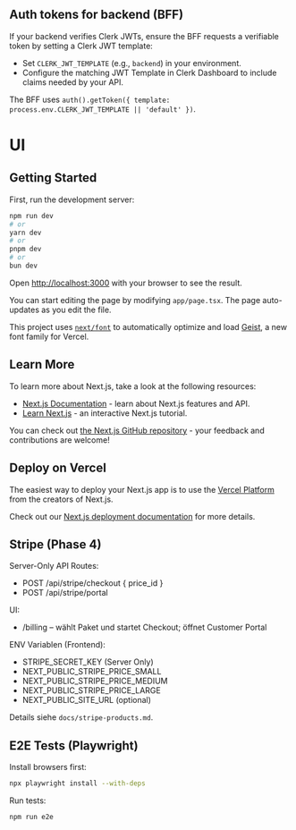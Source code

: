 ## Auth tokens for backend (BFF)

If your backend verifies Clerk JWTs, ensure the BFF requests a verifiable token by setting a Clerk JWT template:

- Set `CLERK_JWT_TEMPLATE` (e.g., `backend`) in your environment.
- Configure the matching JWT Template in Clerk Dashboard to include claims needed by your API.

The BFF uses `auth().getToken({ template: process.env.CLERK_JWT_TEMPLATE || 'default' })`.

# UI

## Getting Started

First, run the development server:

```bash
npm run dev
# or
yarn dev
# or
pnpm dev
# or
bun dev
```

Open [http://localhost:3000](http://localhost:3000) with your browser to see the result.

You can start editing the page by modifying `app/page.tsx`. The page auto-updates as you edit the file.

This project uses [`next/font`](https://nextjs.org/docs/app/building-your-application/optimizing/fonts) to automatically optimize and load [Geist](https://vercel.com/font), a new font family for Vercel.

## Learn More

To learn more about Next.js, take a look at the following resources:

- [Next.js Documentation](https://nextjs.org/docs) - learn about Next.js features and API.
- [Learn Next.js](https://nextjs.org/learn) - an interactive Next.js tutorial.

You can check out [the Next.js GitHub repository](https://github.com/vercel/next.js) - your feedback and contributions are welcome!

## Deploy on Vercel

The easiest way to deploy your Next.js app is to use the [Vercel Platform](https://vercel.com/new?utm_medium=default-template&filter=next.js&utm_source=create-next-app&utm_campaign=create-next-app-readme) from the creators of Next.js.

Check out our [Next.js deployment documentation](https://nextjs.org/docs/app/building-your-application/deploying) for more details.

## Stripe (Phase 4)

Server-Only API Routes:
- POST /api/stripe/checkout { price_id }
- POST /api/stripe/portal

UI:
- /billing – wählt Paket und startet Checkout; öffnet Customer Portal

ENV Variablen (Frontend):
- STRIPE_SECRET_KEY (Server Only)
- NEXT_PUBLIC_STRIPE_PRICE_SMALL
- NEXT_PUBLIC_STRIPE_PRICE_MEDIUM
- NEXT_PUBLIC_STRIPE_PRICE_LARGE
- NEXT_PUBLIC_SITE_URL (optional)

Details siehe `docs/stripe-products.md`.

## E2E Tests (Playwright)

Install browsers first:

```bash
npx playwright install --with-deps
```

Run tests:

```bash
npm run e2e
```
